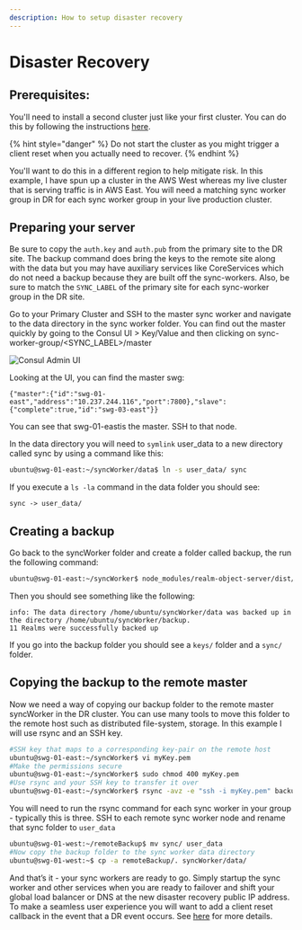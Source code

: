 ```yaml
---
description: How to setup disaster recovery
---
```


# Disaster Recovery

## Prerequisites: 

You'll need to install a second cluster just like your first cluster.  You can do this by following the instructions [here](deployment-instructions.md).  

{% hint style="danger" %}
Do not start the cluster as you might trigger a client reset when you actually need to recover.
{% endhint %}

You'll want to do this in a different region to help mitigate risk.  In this example, I have spun up a cluster in the AWS West whereas my live cluster that is serving traffic is in AWS East. You will need a matching sync worker group in DR for each sync worker group in your live production cluster.

## Preparing your server

Be sure to copy the `auth.key` and `auth.pub` from the primary site to the DR site. The backup command does bring the keys to the remote site along with the data but you may have auxiliary services like CoreServices which do not need a backup because they are built off the sync-workers. Also, be sure to match the `SYNC_LABEL` of the primary site for each sync-worker group in the DR site.

Go to your Primary Cluster and SSH to the master sync worker and navigate to the data directory in the sync worker folder. You can find out the master quickly by going to the Consul UI &gt; Key/Value and then clicking on sync-worker-group/&lt;SYNC\_LABEL&gt;/master

![Consul Admin UI](https://lh3.googleusercontent.com/1snstS5zmUxzqQu5_GWJtw5PTtHKUQ0UvmQ9BGoZ4LAyxrG5dBP4_0ZwxDChjJCak0hfx524MwJfNVsu7To97N0ZkL9bSebGyGInqb9Ncmqf2nFGxF0hitVmo8SqejoCvn_kyNWb)

Looking at the UI, you can find the master swg: 

`{"master":{"id":"swg-01-east","address":"10.237.244.116","port":7800},"slave":{"complete":true,"id":"swg-03-east"}}`  


You can see that swg-01-eastis the master. SSH to that node.

In the data directory you will need to `symlink` user\_data to a new directory called sync by using a command like this:

```bash
ubuntu@swg-01-east:~/syncWorker/data$ ln -s user_data/ sync
```

If you execute a `ls -la` command in the data folder you should see:

```text
sync -> user_data/
```

## Creating a backup

Go back to the syncWorker folder and create a folder called backup, the run the following command:

```bash
ubuntu@swg-01-east:~/syncWorker$ node_modules/realm-object-server/dist/cli.js backup -f data/ -t backup
```

Then you should see something like the following:

```text
info: The data directory /home/ubuntu/syncWorker/data was backed up in the directory /home/ubuntu/syncWorker/backup.
11 Realms were successfully backed up
```

If you go into the backup folder you should see a `keys/` folder and a `sync/` folder. 

## Copying the backup to the remote master

Now we need a way of copying our backup folder to the remote master syncWorker in the DR cluster. You can use many tools to move this folder to the remote host such as distributed file-system, storage. In this example I will use rsync and an SSH key.  

```bash
#SSH key that maps to a corresponding key-pair on the remote host
ubuntu@swg-01-east:~/syncWorker$ vi myKey.pem
#Make the permissions secure
ubuntu@swg-01-east:~/syncWorker$ sudo chmod 400 myKey.pem
#Use rsync and your SSH key to transfer it over
ubuntu@swg-01-east:~/syncWorker$ rsync -avz -e "ssh -i myKey.pem" backup/ ubuntu@<IP_OF_REMOTE_SYNC_WORKER>:remoteBackup
```

You will need to run the rsync command for each sync worker in your group - typically this is three. SSH to each remote sync worker node and rename that sync folder to `user_data`  


```bash
ubuntu@swg-01-west:~/remoteBackup$ mv sync/ user_data
#Now copy the backup folder to the sync worker data directory
ubuntu@swg-01-west:~$ cp -a remoteBackup/. syncWorker/data/
```

And that’s it - your sync workers are ready to go. Simply startup the sync worker and other services when you are ready to failover and shift your global load balancer or DNS at the new disaster recovery public IP address. To make a seamless user experience you will want to add a client reset callback in the event that a DR event occurs. See [here](https://realm.io/docs/swift/latest/#client-reset) for more details. 

  


